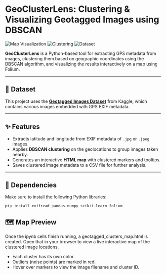 # GeoClusterLens: Clustering & Visualizing Geotagged Images using DBSCAN

![Map Visualization](https://img.shields.io/badge/Map-Folium-green)
![Clustering](https://img.shields.io/badge/Clustering-DBSCAN-blue)
![Dataset](https://img.shields.io/badge/Dataset-Kaggle--Geotagged--Images-orange)

**GeoClusterLens** is a Python-based tool for extracting GPS metadata from images, clustering them based on geographic coordinates using the DBSCAN algorithm, and visualizing the results interactively on a map using Folium.

---

## 📁 Dataset

This project uses the **[Geotagged Images Dataset](https://www.kaggle.com/datasets/deepzsenu/geotagged-images)** from Kaggle, which contains various images embedded with GPS EXIF metadata.

---

## ✨ Features

- Extracts latitude and longitude from EXIF metadata of `.jpg` or `.jpeg` images.
- Applies **DBSCAN clustering** on the geolocations to group images taken nearby.
- Generates an interactive **HTML map** with clustered markers and tooltips.
- Saves clustered image metadata to a CSV file for further analysis.

---

## 🧰 Dependencies

Make sure to install the following Python libraries:

```bash
pip install exifread pandas numpy scikit-learn folium
```

## 🗺️ Map Preview

Once the ipynb cells finish running, a geotagged_clusters_map.html is created. Open that in your browser to view a live interactive map of the clustered image locations.

- Each cluster has its own color.
- Outliers (noise points) are marked in red.
- Hover over markers to view the image filename and cluster ID.

